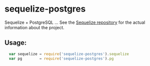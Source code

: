 # sequelize-postgres #

Sequelize + PostgreSQL ... See the
[Sequelize repository](https://github.com/sdepold/sequelize) for the actual
information about the project.

## Usage: ##

```js
  var sequelize = require('sequelize-postgres').sequelize
  var pg        = require('sequelize-postgres').pg
```

